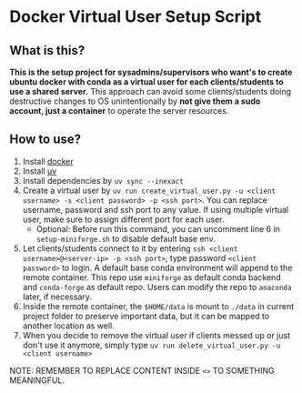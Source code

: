 # Docker Virtual User Setup Script

## What is this?

**This is the setup project for sysadmins/supervisors who want's to create ubuntu docker with conda as a virtual user for each clients/students to use a shared server.** This approach can avoid some clients/students doing destructive changes to OS unintentionally by **not give them a sudo account, just a container** to operate the server resources.

## How to use?

1. Install [docker](https://docs.docker.com/engine/install/)
2. Install [uv](https://docs.astral.sh/uv/getting-started/installation/)
3. Install dependencies by `uv sync --inexact`
4. Create a virtual user by `uv run create_virtual_user.py -u <client username> -s <client password> -p <ssh port>`. You can replace username, password and ssh port to any value. If using multiple virtual user, make sure to assign different port for each user.
   - Optional: Before run this command, you can uncomment line 6 in `setup-miniforge.sh` to disable default base env.
5. Let clients/students connect to it by entering `ssh <client username>@<server-ip> -p <ssh port>`, type password `<client password>` to login. A default base conda environment will append to the remote container. This repo use `miniforge` as default conda backend and `conda-forge` as default repo. Users can modify the repo to `anaconda` later, if necessary.
6. Inside the remote container, the `$HOME/data` is mount to `./data` in current project folder to preserve important data, but it can be mapped to another location as well.
7. When you decide to remove the virtual user if clients messed up or just don't use it anymore, simply type `uv run delete_virtual_user.py -u <client username>`

NOTE: REMEMBER TO REPLACE CONTENT INSIDE `<>` TO SOMETHING MEANINGFUL.
